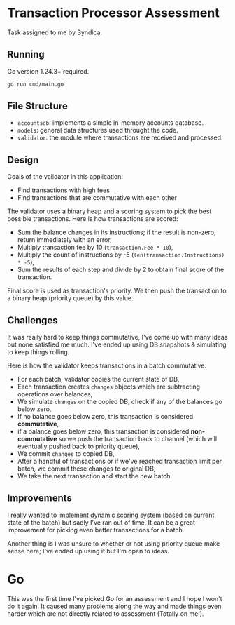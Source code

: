 # Transaction Processor Assessment
Task assigned to me by Syndica.

## Running
Go version 1.24.3+ required.

```sh
go run cmd/main.go
```

## File Structure
- `accountsdb`: implements a simple in-memory accounts database.
- `models`: general data structures used throught the code.
- `validator`: the module where transactions are received and processed.

## Design
Goals of the validator in this application:
- Find transactions with high fees
- Find transactions that are commutative with each other

The validator uses a binary heap and a scoring system to pick the best possible transactions.
Here is how transactions are scored:
* Sum the balance changes in its instructions; if the result is non-zero, return immediately with an error,
* Multiply transaction fee by 10 (`transaction.Fee * 10`),
* Multiply the count of instructions by -5 (`len(transaction.Instructions) * -5`),
* Sum the results of each step and divide by 2 to obtain final score of the transaction.

Final score is used as transaction's priority. We then push the transaction to
a binary heap (priority queue) by this value.

## Challenges
It was really hard to keep things commutative, I've come up with many ideas but none satisfied me much.
I've ended up using DB snapshots & simulating to keep things rolling.

Here is how the validator keeps transactions in a batch commutative:
* For each batch, validator copies the current state of DB,
* Each transaction creates `changes` objects which are subtracting operations over balances,
* We simulate `changes` on the copied DB, check if any of the balances go below zero,
* If no balance goes below zero, this transaction is considered **commutative**,
* if a balance goes below zero, this transaction is considered **non-commutative** so we push the transaction back to channel (which will eventually pushed back to priority queue),
* We commit `changes` to copied DB,
* After a handful of transactions or if we've reached transaction limit per batch, we commit these changes to original DB,
* We take the next transaction and start the new batch.

## Improvements
I really wanted to implement dynamic scoring system (based on current state of the batch) but sadly I've ran out of time. It can be a great improvement for picking even better transactions for a batch.

Another thing is I was unsure to whether or not using priority queue make sense here; I've ended up using it but I'm open to ideas.

# Go
This was the first time I've picked Go for an assessment and I hope I won't do it again. It caused many problems along the way and made things even harder which are not directly related to assessment (Totally on me!).
